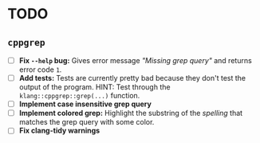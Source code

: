 # TODO

## `cppgrep`
- [ ] **Fix `--help` bug:** Gives error message *"Missing grep query"* and returns error code `1`.
- [ ] **Add tests:** Tests are currently pretty bad because they don't test the output of the program. HINT: Test
      through the `klang::cppgrep::grep(...)` function.
- [ ] **Implement case insensitive grep query**
- [ ] **Implement colored grep:** Highlight the substring of the *spelling* that matches the grep query with some color.
- [ ] **Fix clang-tidy warnings**